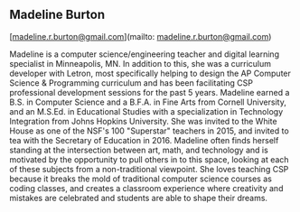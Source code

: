 ## Madeline Burton

[madeline.r.burton@gmail.com](mailto: madeline.r.burton@gmail.com)

Madeline is a computer science/engineering teacher and digital learning specialist in Minneapolis, MN. In addition to this, she was a curriculum developer with Letron, most specifically helping to design the AP Computer Science & Programming curriculum and has been facilitating CSP professional development sessions for the past 5 years.   Madeline earned a B.S. in Computer Science and a B.F.A. in Fine Arts from Cornell University, and an M.S.Ed. in Educational Studies with a specialization in Technology Integration from Johns Hopkins University. She was invited to the White House as one of the NSF's 100 "Superstar" teachers in 2015, and invited to tea with the Secretary of Education in 2016.  Madeline often finds herself standing at the intersection between art, math, and technology and is motivated by the opportunity to pull others in to this space, looking at each of these subjects from a non-traditional viewpoint.  She loves teaching CSP because it breaks the mold of traditional computer science courses as coding classes, and creates a classroom experience where creativity and mistakes are celebrated and students are able to shape their dreams.
